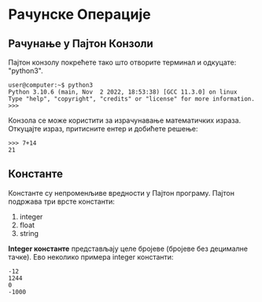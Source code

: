 # Рачунске Операције

## Рачунање у Пајтон Конзоли
Пајтон конзолу покрећете тако што отворите терминал и одкуцате: "python3".

```
user@computer:~$ python3
Python 3.10.6 (main, Nov  2 2022, 18:53:38) [GCC 11.3.0] on linux
Type "help", "copyright", "credits" or "license" for more information.
>>> 
```

Конзола се може користити за израчунавање математичких израза. Откуцајте израз, притисните ентер и добићете решење:
```
>>> 7+14
21
```

## Константе
Константе су непроменљиве вредности у Пајтон програму. Пајтон подржава три врсте константи:
1. integer
2. float
3. string

**Integer константе** представљају целе бројеве (бројеве без децималне тачке). Ево неколико примера integer константи:
```
-12
1244
0
-1000
```
